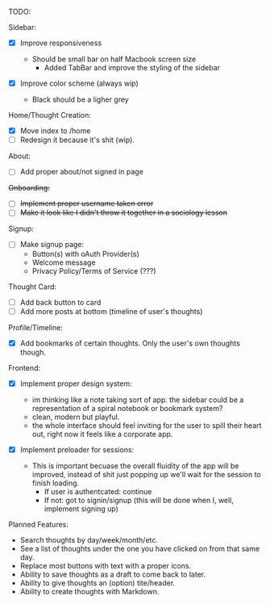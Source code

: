 TODO:

Sidebar:

- [x] Improve responsiveness

  - Should be small bar on half Macbook screen size
    - Added TabBar and improve the styling of the sidebar

- [x] Improve color scheme (always wip)

  - Black should be a ligher grey

Home/Thought Creation:

- [x] Move index to /home
- [ ] Redesign it because it's shit (wip).

About:

- [ ] Add proper about/not signed in page

~~Onboarding:~~

- [ ] ~~Implement proper username taken error~~
- [ ] ~~Make it look like I didn't throw it together in a sociology lesson~~

Signup:

- [ ] Make signup page:
  - Button(s) with oAuth Provider(s)
  - Welcome message
  - Privacy Policy/Terms of Service (???)

Thought Card:

- [ ] Add back button to card
- [ ] Add more posts at bottom (timeline of user's thoughts)

Profile/Timeline:

- [x] Add bookmarks of certain thoughts. Only the user's own thoughts though.

Frontend:

- [x] Implement proper design system:

  - im thinking like a note taking sort of app. the sidebar could be a representation of a spiral notebook or bookmark system?
  - clean, modern but playful.
  - the whole interface should feel inviting for the user to spill their heart out, right now it feels like a corporate app.

- [x] Implement preloader for sessions:
  - This is important becuase the overall fluidity of the app will be improved, instead of shit just popping up we'll wait for the session to finish loading.
    - If user is authentcated: continue
    - If not: got to signin/signup (this will be done when I, well, implement signing up)

Planned Features:

- Search thoughts by day/week/month/etc.
- See a list of thoughts under the one you have clicked on from that same day.
- Replace most buttons with text with a proper icons.
- Ability to save thoughts as a draft to come back to later.
- Ability to give thoughts an (option) tite/header.
- Ability to create thoughts with Markdown.
